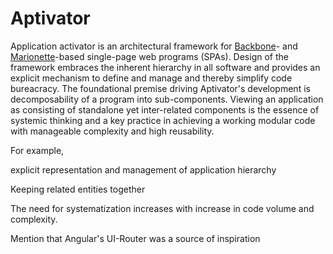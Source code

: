 # Aptivator

Application activator is an architectural framework for [Backbone]- and 
[Marionette]-based single-page web programs (SPAs).  Design of the framework
embraces the inherent hierarchy in all software and provides an explicit 
mechanism to define and manage and thereby simplify code bureacracy.  The 
foundational premise driving Aptivator's development is decomposability of a 
program into sub-components.  Viewing an application as consisting of standalone 
yet inter-related components is the essence of systemic thinking and a key 
practice in achieving a working modular code with manageable complexity and 
high reusability.

For example, 

explicit representation and management of application hierarchy

Keeping related entities together

The need for systematization increases with increase in code volume and complexity.

Mention that Angular's UI-Router was a source of inspiration

[Backbone]: http://backbonejs.org/
[Marionette]: http://marionettejs.com/
